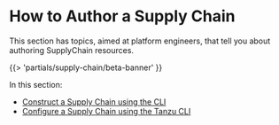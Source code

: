 # How to Author a Supply Chain

This section has topics, aimed at platform engineers, that tell you about authoring SupplyChain
resources.

{{> 'partials/supply-chain/beta-banner' }}

In this section:

- [Construct a Supply Chain using the CLI](./construct-with-cli.hbs.md)
- [Configure a Supply Chain using the Tanzu CLI](./configure.hbs.md)